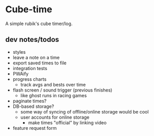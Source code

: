 # Cube-time

A simple rubik's cube timer/log.

## dev notes/todos

- styles
- leave a note on a time
- export saved times to file
- integration tests
- PWAify
- progress charts
  - track avgs and bests over time
- flash screen / sound trigger (previous finishes)
  - like ghost runs in racing games
- paginate times?
- DB-based storage?
  - some way of syncing of offline/online storage would be cool
  - user accounts for online storage
    - make times "official" by linking video
- feature request form
